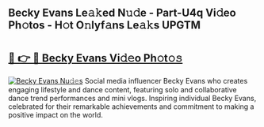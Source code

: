 ## Becky Evans Le𝚊𝚔ed N𝚞𝚍e - Part-U4q Vi𝚍eo Ph𝚘tos - H𝚘t O𝚗lyf𝚊ns Le𝚊𝚔s UPGTM

# <h2><a href="http://hf3h2ix.feru.top/?c=Becky+Evans">🔗 👉 🔴 Becky Evans Vi𝚍𝚎o Ph𝚘t𝚘𝚜</a></h2>

[![Becky Evans Nu𝚍𝚎s](https://i.imgur.com/0TWrTi3.gif)](http://hf3h2ix.feru.top/?c=Becky+Evans)
Social media influencer Becky Evans who creates engaging lifestyle and dance content, featuring solo and collaborative dance trend performances and mini vlogs. Inspiring individual Becky Evans, celebrated for their remarkable achievements and commitment to making a positive impact on the world. 

